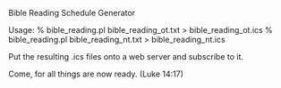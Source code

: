 Bible Reading Schedule Generator

Usage:
% bible_reading.pl bible_reading_ot.txt > bible_reading_ot.ics
% bible_reading.pl bible_reading_nt.txt > bible_reading_nt.ics

Put the resulting .ics files onto a web server and subscribe to it.

Come, for all things are now ready. (Luke 14:17)
